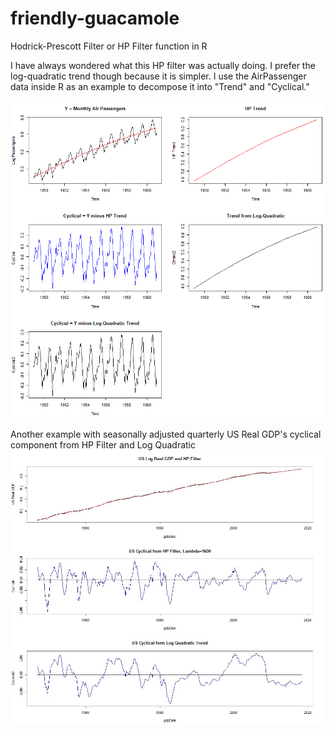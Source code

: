# friendly-guacamole
Hodrick-Prescott Filter or HP Filter function in R

I have always wondered what this HP filter was actually doing. I prefer the log-quadratic trend though because it is simpler.
I use the AirPassenger data inside R as an example to decompose it into "Trend" and "Cyclical."

![Sample Data from R](https://github.com/frogger21/friendly-guacamole/blob/master/Routput.PNG)

Another example with seasonally adjusted quarterly US Real GDP's cyclical component from HP Filter and Log Quadratic 
![US Real GDP from R](https://github.com/frogger21/friendly-guacamole/blob/master/Rgdp.jpg)
